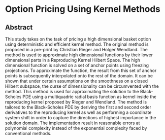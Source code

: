 # Option Pricing Using Kernel Methods
## Abstract
This study takes on the task of pricing a high dimensional basket option using deterministic
and efficient kernel method. The original method is proposed in a pre-print by Christian Rieger
and Holger Wendland. The method is used to approximate high dimensional functions by their
lower dimensional parts in a Reproducing Kernel Hilbert Space. The high dimensional function
is solved on a set of anchor points using freezing projections. To approximate the function, the
result from this set of anchor points is subsequently interpolated onto the rest of the domain. It
can be shown that under certain assumptions on the smoothness on a closed Hilbert subspace,
the curse of dimensionality can be circumvented with the method. This method is used for
approximating the solution to the Black-Scholes PDE using a multiquadric radial basis function
as kernel inside the reproducing kernel proposed by Rieger and Wendland. The method is
tailored to the Black-Scholes PDE by deriving the first and second order derivatives to the
reproducing kernel as well as performing a coordinate system shift in order to capture the
directions of highest importance in the solution domain. The implementation result in
reasonable errors at polynomial complexity instead of the exponential complexity faced by
conventional methods.
